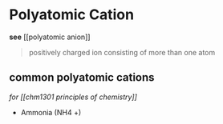 # Polyatomic Cation

**see** [[polyatomic anion]]

> positively charged ion consisting of more than one atom

## common polyatomic cations

_for [[chm1301 principles of chemistry]]_

- Ammonia (NH4 +)
